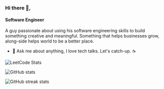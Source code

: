 ### Hi there 👋,
#### Software Engineer
A guy passionate about using his software engineering skills to build something creative and meaningful. Something that helps businesses grow, along-side helps world to be a better place.

- 💬 Ask me about anything, I love tech talks. Let's catch-up. ☕ 

![LeetCode Stats](https://leetcard.jacoblin.cool/Firefly_LC?theme=light&font=Noto%20Sans%20Bengali&ext=heatmap)

![GitHub stats](https://github-readme-stats.vercel.app/api?username=ranajoy-dutta&show_icons=true&count_private=true)  

![GitHub streak stats](https://streak-stats.demolab.com/?user=ranajoy-dutta)  

